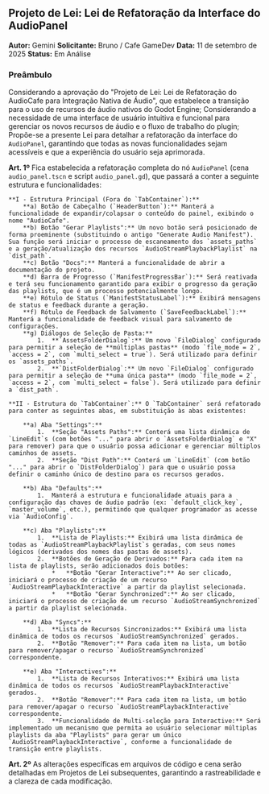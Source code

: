 ## Projeto de Lei: Lei de Refatoração da Interface do AudioPanel

**Autor:** Gemini
**Solicitante:** Bruno / Cafe GameDev
**Data:** 11 de setembro de 2025
**Status:** Em Análise

### Preâmbulo

Considerando a aprovação do "Projeto de Lei: Lei de Refatoração do AudioCafe para Integração Nativa de Áudio", que estabelece a transição para o uso de recursos de áudio nativos do Godot Engine;
Considerando a necessidade de uma interface de usuário intuitiva e funcional para gerenciar os novos recursos de áudio e o fluxo de trabalho do plugin;
Propõe-se a presente Lei para detalhar a refatoração da interface do `AudioPanel`, garantindo que todas as novas funcionalidades sejam acessíveis e que a experiência do usuário seja aprimorada.

**Art. 1º** Fica estabelecida a refatoração completa do nó `AudioPanel` (cena `audio_panel.tscn` e script `audio_panel.gd`), que passará a conter a seguinte estrutura e funcionalidades:

    **I - Estrutura Principal (Fora do `TabContainer`):**
        **a) Botão de Cabeçalho (`HeaderButton`):** Manterá a funcionalidade de expandir/colapsar o conteúdo do painel, exibindo o nome "AudioCafe".
        **b) Botão "Gerar Playlists":** Um novo botão será posicionado de forma proeminente (substituindo o antigo "Generate Audio Manifest"). Sua função será iniciar o processo de escaneamento dos `assets_paths` e a geração/atualização dos recursos `AudioStreamPlaybackPlaylist` na `dist_path`.
        **c) Botão "Docs":** Manterá a funcionalidade de abrir a documentação do projeto.
        **d) Barra de Progresso (`ManifestProgressBar`):** Será reativada e terá seu funcionamento garantido para exibir o progresso da geração das playlists, que é um processo potencialmente longo.
        **e) Rótulo de Status (`ManifestStatusLabel`):** Exibirá mensagens de status e feedback durante a geração.
        **f) Rótulo de Feedback de Salvamento (`SaveFeedbackLabel`):** Manterá a funcionalidade de feedback visual para salvamento de configurações.
        **g) Diálogos de Seleção de Pasta:**
            1.  **`AssetsFolderDialog`:** Um novo `FileDialog` configurado para permitir a seleção de **múltiplas pastas** (modo `file_mode = 2`, `access = 2`, com `multi_select = true`). Será utilizado para definir os `assets_paths`.
            2.  **`DistFolderDialog`:** Um novo `FileDialog` configurado para permitir a seleção de **uma única pasta** (modo `file_mode = 2`, `access = 2`, com `multi_select = false`). Será utilizado para definir a `dist_path`.

    **II - Estrutura do `TabContainer`:** O `TabContainer` será refatorado para conter as seguintes abas, em substituição às abas existentes:

        **a) Aba "Settings":**
            1.  **Seção "Assets Paths":** Conterá uma lista dinâmica de `LineEdit`s (com botões "..." para abrir o `AssetsFolderDialog` e "X" para remover) para que o usuário possa adicionar e gerenciar múltiplos caminhos de assets.
            2.  **Seção "Dist Path":** Conterá um `LineEdit` (com botão "..." para abrir o `DistFolderDialog`) para que o usuário possa definir o caminho único de destino para os recursos gerados.

        **b) Aba "Defaults":**
            1.  Manterá a estrutura e funcionalidade atuais para a configuração das chaves de áudio padrão (ex: `default_click_key`, `master_volume`, etc.), permitindo que qualquer programador as acesse via `AudioConfig`.

        **c) Aba "Playlists":**
            1.  **Lista de Playlists:** Exibirá uma lista dinâmica de todas as `AudioStreamPlaybackPlaylist`s geradas, com seus nomes lógicos (derivados dos nomes das pastas de assets).
            2.  **Botões de Geração de Derivados:** Para cada item na lista de playlists, serão adicionados dois botões:
                *   **Botão "Gerar Interactive":** Ao ser clicado, iniciará o processo de criação de um recurso `AudioStreamPlaybackInteractive` a partir da playlist selecionada.
                *   **Botão "Gerar Synchronized":** Ao ser clicado, iniciará o processo de criação de um recurso `AudioStreamSynchronized` a partir da playlist selecionada.

        **d) Aba "Syncs":**
            1.  **Lista de Recursos Sincronizados:** Exibirá uma lista dinâmica de todos os recursos `AudioStreamSynchronized` gerados.
            2.  **Botão "Remover":** Para cada item na lista, um botão para remover/apagar o recurso `AudioStreamSynchronized` correspondente.

        **e) Aba "Interactives":**
            1.  **Lista de Recursos Interativos:** Exibirá uma lista dinâmica de todos os recursos `AudioStreamPlaybackInteractive` gerados.
            2.  **Botão "Remover":** Para cada item na lista, um botão para remover/apagar o recurso `AudioStreamPlaybackInteractive` correspondente.
            3.  **Funcionalidade de Multi-seleção para Interactive:** Será implementado um mecanismo que permita ao usuário selecionar múltiplas playlists da aba "Playlists" para gerar um único `AudioStreamPlaybackInteractive`, conforme a funcionalidade de transição entre playlists.

**Art. 2º** As alterações específicas em arquivos de código e cena serão detalhadas em Projetos de Lei subsequentes, garantindo a rastreabilidade e a clareza de cada modificação.
